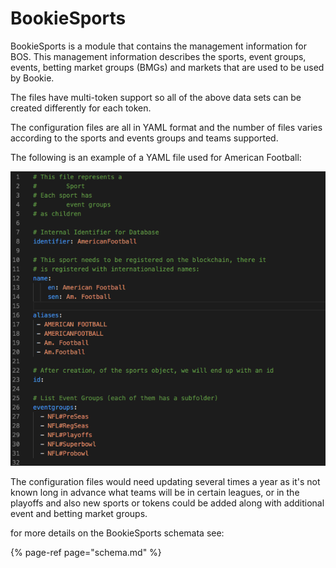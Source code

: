 # BookieSports

BookieSports is a module that contains the management information for BOS. This management information describes the sports, event groups, events, betting market groups \(BMGs\) and markets that are used to be used by Bookie. 

The files have multi-token support so all of the above data sets can be created differently for each token.

The configuration files are all in YAML format and the number of files varies according to the sports and events groups and teams supported.

The following is an example of a YAML file used for American Football:

![](../../.gitbook/assets/screen-shot-2019-12-09-at-1.48.24-pm.png)

The configuration files would need updating several times a year as it's not known long in advance what teams will be in certain leagues, or in the playoffs and also new sports or tokens could be added along with additional event and betting market groups. 

for more details on the BookieSports schemata see:

{% page-ref page="schema.md" %}



